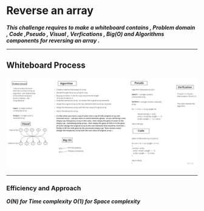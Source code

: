 ﻿# Reverse an array 

***This challenge requires to make a whiteboard contains , Problem domain , Code ,Pseudo , Visual , Verfications , Big(O) and Algorithms components for reversing an array .***

---

## Whiteboard Process


![IMG](/DataStructure/Challenges/AllChallenges/Arrays_Challenges/array-reverse/WhiteBoard.jpg)

---

### Efficiency and Approach

***O(N) for Time complexity***
***O(1) for Space complexity***
